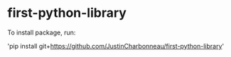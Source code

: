 # first-python-library

To install package, run:

'pip install git+https://github.com/JustinCharbonneau/first-python-library'
